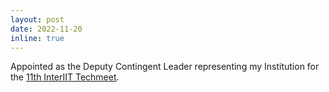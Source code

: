 ```yaml
---
layout: post
date: 2022-11-20
inline: true
---
```


Appointed as the Deputy Contingent Leader representing my Institution for the [11th InterIIT Techmeet](https://interiit-tech.org/).
